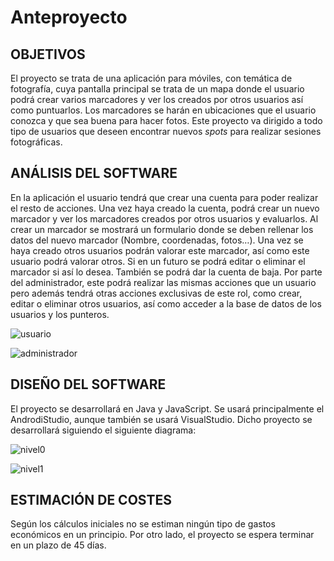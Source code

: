 # Anteproyecto


## OBJETIVOS

El proyecto se trata de una aplicación para móviles, con temática de fotografía, cuya pantalla principal se trata de un mapa donde el usuario podrá crear varios marcadores y ver los creados por otros usuarios así como puntuarlos. Los marcadores se harán en ubicaciones que el usuario conozca y que sea buena para hacer fotos. Este proyecto va dirigido a todo tipo de usuarios que deseen encontrar nuevos *spots* para realizar sesiones fotográficas.


## ANÁLISIS DEL SOFTWARE

En la aplicación el usuario tendrá que crear una cuenta para poder realizar el resto de acciones. Una vez haya creado la cuenta, podrá crear un nuevo marcador y ver los marcadores creados por otros usuarios y evaluarlos. Al crear un marcador se mostrará un formulario donde se deben rellenar los datos del nuevo marcador (Nombre, coordenadas, fotos…). Una vez se haya creado otros usuarios podrán valorar este marcador, así como este usuario podrá valorar otros. Si en un futuro se podrá editar o eliminar el marcador si así lo desea. También se podrá dar la cuenta de baja.
Por parte del administrador, este podrá realizar las mismas acciones que un usuario pero además tendrá otras acciones exclusivas de este rol, como crear, editar o eliminar otros usuarios, así como acceder a la base de datos de los usuarios y los punteros.

![usuario](https://user-images.githubusercontent.com/101225317/226205380-d72b4804-4147-4183-ab74-40e44b7648ce.jpg)

![administrador](https://user-images.githubusercontent.com/101225317/226205389-51474937-c4df-40c7-9a72-b2f2d8e81c41.jpg)


## DISEÑO DEL SOFTWARE

El proyecto se desarrollará en Java y JavaScript. Se usará principalmente el AndrodiStudio, aunque también se usará VisualStudio. Dicho proyecto se desarrollará siguiendo el siguiente diagrama:

![nivel0](https://user-images.githubusercontent.com/101225317/226221035-d345a6c7-9411-4bb6-bf3f-50893ccb246d.jpg)

![nivel1](https://user-images.githubusercontent.com/101225317/226221041-199a9217-7131-4279-869b-006e86240cf7.jpg)


## ESTIMACIÓN DE COSTES

Según los cálculos iniciales no se estiman ningún tipo de gastos económicos en un principio. Por otro lado, el proyecto se espera terminar en un plazo de 45 días.
